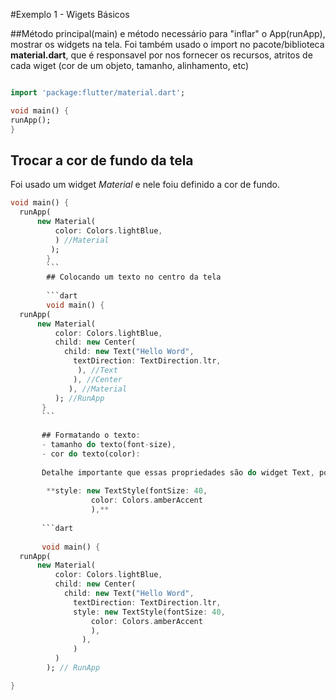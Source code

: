 #Exemplo 1 - Wigets Básicos

##Método principal(main) e método necessário para "inflar" o App(runApp), mostrar os widgets na tela.
Foi também usado o import no pacote/biblioteca **material.dart**, que é responsavel por nos fornecer os recursos, atritos de cada wiget
(cor de um objeto, tamanho, alinhamento, etc)

```dart

import 'package:flutter/material.dart';

void main() {
runApp();
}
```

## Trocar a cor de fundo da tela

Foi usado um widget *Material* e nele foiu definido a cor de fundo.

```dart
void main() {
  runApp(
      new Material(
          color: Colors.lightBlue,
          ) //Material
         );
        }
        ```
        ## Colocando um texto no centro da tela
        
        ```dart
        void main() {
  runApp(
      new Material(
          color: Colors.lightBlue,
          child: new Center(
            child: new Text("Hello Word",
              textDirection: TextDirection.ltr,
               ), //Text
              ), //Center
             ), //Material
          ); //RunApp 
       } 
       ```
       
       ## Formatando o texto:
       - tamanho do texto(font-size),
       - cor do texto(color):
       
       Detalhe importante que essas propriedades são do widget Text, por isso estão dentro do parênteses
       
        **style: new TextStyle(fontSize: 40,
                  color: Colors.amberAccent
                  ),**
                  
       ```dart
       
       void main() {
  runApp(
      new Material(
          color: Colors.lightBlue,
          child: new Center(
            child: new Text("Hello Word",
              textDirection: TextDirection.ltr,
              style: new TextStyle(fontSize: 40,
                  color: Colors.amberAccent
                  ),
                ),
              )
          )
        ); // RunApp

}

```

       
       
       
       
       
       
       
       
       
       
       
       
       
       
       
       
             
